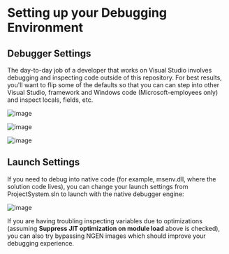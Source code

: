 # Setting up your Debugging Environment

## Debugger Settings

The day-to-day job of a developer that works on Visual Studio involves debugging and inspecting code outside of this repository. For best results, you'll want to flip some of the defaults so that you can can step into other Visual Studio, framework and Windows code (Microsoft-employees only) and inspect locals, fields, etc.

![image](https://user-images.githubusercontent.com/1103906/44320403-3fa23200-a485-11e8-9baa-b743cb96948d.png)

![image](https://user-images.githubusercontent.com/1103906/44320478-8a23ae80-a485-11e8-9426-0b7906093e9a.png)

![image](https://user-images.githubusercontent.com/1103906/44320534-e25ab080-a485-11e8-885b-811800d20684.png)

## Launch Settings

If you need to debug into native code (for example, msenv.dll, where the solution code lives), you can change your launch settings from ProjectSystem.sln to launch with the native debugger engine:

![image](https://user-images.githubusercontent.com/1103906/44320680-e2a77b80-a486-11e8-9887-8e5a44a4a26c.png)

If you are having troubling inspecting variables due to optimizations (assuming __Suppress JIT optimization on module load__ above is checked), you can also try bypassing NGEN images which should improve your debugging experience.
